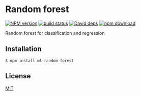 # Random forest 

  [![NPM version][npm-image]][npm-url]
  [![build status][travis-image]][travis-url]
  [![David deps][david-image]][david-url]
  [![npm download][download-image]][download-url]
  
Random forest for classification and regression

## Installation

```
$ npm install ml-random-forest
```

## License

[MIT](./LICENSE)

[npm-image]: https://img.shields.io/npm/v/ml-random-forest.svg?style=flat-square
[npm-url]: https://npmjs.org/package/ml-random-forest
[travis-image]: https://img.shields.io/travis/mljs/random-forest/master.svg?style=flat-square
[travis-url]: https://travis-ci.org/mljs/random-forest
[david-image]: https://img.shields.io/david/mljs/random-forest.svg?style=flat-square
[david-url]: https://david-dm.org/mljs/random-forest
[download-image]: https://img.shields.io/npm/dm/ml-random-forest.svg?style=flat-square
[download-url]: https://npmjs.org/package/ml-random-forest
